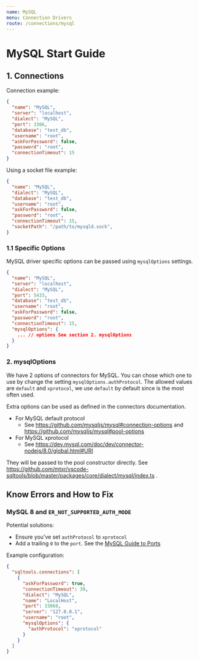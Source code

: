 ```yaml
---
name: MySQL
menu: Connection Drivers
route: /connections/mysql
---
```


# MySQL Start Guide

## 1. Connections

Connection example:
```json
{
  "name": "MySQL",
  "server": "localhost",
  "dialect": "MySQL",
  "port": 3306,
  "database": "test_db",
  "username": "root",
  "askForPassword": false,
  "password": "root",
  "connectionTimeout": 15
}
```

Using a socket file example:
```json
{
  "name": "MySQL",
  "dialect": "MySQL",
  "database": "test_db",
  "username": "root",
  "askForPassword": false,
  "password": "root",
  "connectionTimeout": 15,
  "socketPath": "/path/to/mysqld.sock",
}
```


### 1.1 Specific Options

MySQL driver specific options can be passed using `mysqlOptions` settings.

```json
{
  "name": "MySQL",
  "server": "localhost",
  "dialect": "MySQL",
  "port": 5433,
  "database": "test_db",
  "username": "root",
  "askForPassword": false,
  "password": "root",
  "connectionTimeout": 15,
  "mysqlOptions": {
    ... // options See section 2. mysqlOptions
  }
}
```


### 2. mysqlOptions

We have 2 options of connectors for MySQL. You can chose which one to use by change the setting `mysqlOptions.authProtocol`. The allowed values are `default` and `xprotocol`, we use `default` by default since is the most often used.

Extra options can be used as defined in the connectors documentation.

* For MySQL default protocol
  * See https://github.com/mysqljs/mysql#connection-options and https://github.com/mysqljs/mysql#pool-options
* For MySQL xprotocol
  * See https://dev.mysql.com/doc/dev/connector-nodejs/8.0/global.html#URI

They will be passed to the pool constructor directly. See https://github.com/mtxr/vscode-sqltools/blob/master/packages/core/dialect/mysql/index.ts .

## Know Errors and How to Fix

### MySQL 8 and `ER_NOT_SUPPORTED_AUTH_MODE`

Potential solutions:

* Ensure you've set `authProtocol` to `xprotocol`
* Add a trailing `0` to the `port`. See the [MySQL Guide to Ports](https://mysqlserverteam.com/mysql-guide-to-ports/)

Example configuration:

```json
{
  "sqltools.connections": [
    {
      "askForPassword": true,
      "connectionTimeout": 30,
      "dialect": "MySQL",
      "name": "LocalHost",
      "port": 33060,
      "server": "127.0.0.1",
      "username": "root",
      "mysqlOptions": {
        "authProtocol": "xprotocol"
      }
    }
  ]
}
```
